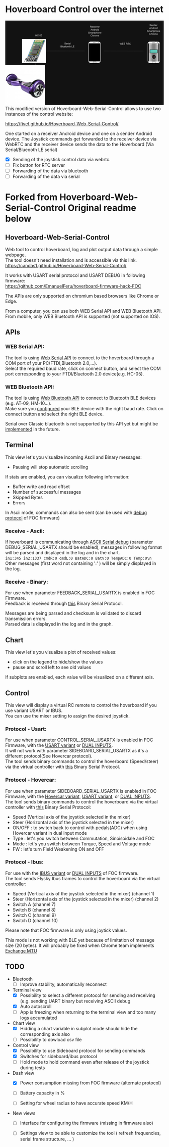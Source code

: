 # Hoverboard Control over the internet
![Overview](images/hoverboard_inet_control.drawio.png)
This modified version of Hoverboard-Web-Serial-Control allows to use two instances of the control website: 

https://fivef.github.io/Hoverboard-Web-Serial-Control/

One started on a receiver Android device and one on a sender Android device. The Joystick commands get forwarded to the receiver device via WebRTC and the receiver device sends the data to the Hoverboard (Via Serial/Blueooth LE serial)

- [x] Sending of the joystick control data via webrtc.
- [ ] Fix button for RTC server
- [ ] Forwarding of the data via bluetooth
- [ ] Forwarding of the data via serial

# Forked from Hoverboard-Web-Serial-Control Original readme below

## Hoverboard-Web-Serial-Control

Web tool to control hoverboard, log and plot output data through a simple webpage.<br>
The tool doesn't need installation and is accessible via this link.<br>
https://candas1.github.io/Hoverboard-Web-Serial-Control/

It works with USART serial protocol and USART DEBUG in following firmware:<br>
https://github.com/EmanuelFeru/hoverboard-firmware-hack-FOC

The APIs are only supported on chromium based browsers like Chrome or Edge.

From a computer, you can use both WEB Serial API and WEB Bluetooth API.<br>
From mobile, only WEB Bluetooth API is supported (not supported on IOS).

## APIs
### WEB Serial API:
The tool is using [Web Serial API](https://web.dev/serial/) to connect to the hoverboard through a COM port of your PC(FTDI,Bluetooth 2.0,...).<br>
Select the required baud rate, click on connect button, and select the COM port corresponding to your FTDI/Bluetooth 2.0 device(e.g. HC-05).

### WEB Bluetooth API:
The tool is using [Web Bluetooth API](https://web.dev/bluetooth/) to connect to Bluetooth BLE devices (e.g. AT-09, HM-10...).<br>
Make sure you [configured](https://github.com/Candas1/Hoverboard-Web-Serial-Control/wiki/Configure-BLE-device) your BLE device with the right baud rate.
Click on connect button and select the right BLE device.

Serial over Classic bluetooth is not supported by this API yet but might be [implemented](https://bugs.chromium.org/p/chromium/issues/detail?id=1043300) in the future.

## Terminal
This view let's you visualize incoming Ascii and Binary messages:<br>
* Pausing will stop automatic scrolling

If stats are enabled, you can visualize following information:<br>
* Buffer write and read offset
* Number of successful messages
* Skipped Bytes
* Errors

In Ascii mode, commands can also be sent (can be used with [debug protocol](https://github.com/EmanuelFeru/hoverboard-firmware-hack-FOC/wiki/Debug-Serial#debug-protocol) of FOC firmware)

### Receive - Ascii:
If hoverboard is communicating through [ASCII Serial debug](https://github.com/EmanuelFeru/hoverboard-firmware-hack-FOC/wiki/Debug-Serial) (parameter DEBUG_SERIAL_USARTX should be enabled), messages in following format will be parsed and displayed in the log and in the chart.<br>
`in1:345 in2:1337 cmdR:0 cmdL:0 BatADC:0 BatV:0 TempADC:0 Temp:0\n`<br>
Other messages (first word not containing ':' ) will be simply displayed in the log.

### Receive - Binary:
For use when parameter FEEDBACK_SERIAL_USARTX is enabled in FOC Firmware.<br>
Feedback is received through [this](https://github.com/EFeru/hoverboard-firmware-hack-FOC/wiki/Variant-USART#feedback) Binary Serial Protocol.

Messages are being parsed and checksum is validated to discard transmission errors.<br>
Parsed data is displayed in the log and in the graph.<br>

## Chart
This view let's you visualize a plot of received values:
* click on the legend to hide/show the values
* pause and scroll left to see old values

If subplots are enabled, each value will be visualized on a different axis.<br>

## Control
This view will display a virtual RC remote to control the hoverboard if you use variant USART or IBUS.<br>
You can use the mixer setting to assign the desired joystick.

### Protocol - Usart:
For use when parameter CONTROL_SERIAL_USARTX is enabled in FOC Firmware, with the [USART variant](https://github.com/EmanuelFeru/hoverboard-firmware-hack-FOC/wiki/Variant-USART) or [DUAL INPUTS](https://github.com/EFeru/hoverboard-firmware-hack-FOC#dual-inputs).<br>
It will not work with parameter SIDEBOARD_SERIAL_USARTX as it's a different protocol(See Hovercar protocol).<br>
The tool sends binary commands to control the hoverboard (Speed/steer) via the virtual controller with [this](https://github.com/EFeru/hoverboard-firmware-hack-FOC/wiki/Variant-USART#input-command-structure) Binary Serial Protocol.

### Protocol - Hovercar:
For use when parameter SIDEBOARD_SERIAL_USARTX is enabled in FOC Firmware, with the [Hovercar variant](https://github.com/EFeru/hoverboard-firmware-hack-FOC/wiki/Variant-HOVERCAR), [USART variant](https://github.com/EmanuelFeru/hoverboard-firmware-hack-FOC/wiki/Variant-USART), or [DUAL INPUTS](https://github.com/EFeru/hoverboard-firmware-hack-FOC#dual-inputs).<br>
The tool sends binary commands to control the hoverboard via the virtual controller with [this](https://github.com/EFeru/hoverboard-firmware-hack-FOC/issues/143#issuecomment-782149767) Binary Serial Protocol:
* Speed (Vertical axis of the joystick selected in the mixer)
* Steer (Horizontal axis of the joystick selected in the mixer)
* ON/OFF : to switch back to control with pedals(ADC) when using Hovercar variant in dual input mode
* Type : let's you switch between Commutation, Sinoisoidale and FOC
* Mode : let's you switch between Torque, Speed and Voltage mode
* FW : let's turn Field Weakening ON and OFF

### Protocol - Ibus:
For use with the [IBUS variant](https://github.com/EFeru/hoverboard-firmware-hack-FOC/wiki/Variant-IBUS) or [DUAL INPUTS](https://github.com/EFeru/hoverboard-firmware-hack-FOC#dual-inputs) of FOC firmware.<br>
The tool sends Flysky Ibus frames to control the hoverboard via the virtual controller:
* Speed (Vertical axis of the joystick selected in the mixer) (channel 1)
* Steer (Horizontal axis of the joystick selected in the mixer) (channel 2)
* Switch A (channel 7)
* Switch B (channel 8)
* Switch C (channel 9)
* Switch D (channel 10)

Please note that FOC firmware is only using joytick values.<br>

This mode is not working with BLE yet because of limitation of message size (20 bytes). It will probably be fixed when Chrome team implements [Exchange MTU](https://bugs.chromium.org/p/chromium/issues/detail?id=1164621#c10)


## TODO
* Bluetooth
  * [ ] Improve stability, automatically reconnect

* Terminal view
  * [X] Possibility to select a different protocol for sending and receiving (e.g. sending UART binary but receiving ASCII debug
  * [X] Auto autoscroll
  * [ ] App is freezing when returning to the terminal view and too many logs accumulated

* Chart view
  * [X] Hidding a chart variable in subplot mode should hide the corresponding axis also
  * [ ] Possibility to dowload csv file
  
* Control view
  * [X] Possibility to use Sideboard protocol for sending commands
  * [X] Switches for sideboard/ibus protocol
  * [ ] Hold mode to hold command even after release of the joystick during tests

* Dash view 
  * [X] Power consumption missing from FOC firmware (alternate protocol)
  * [ ] Battery capacity in %
  * [ ] Setting for wheel radius to have accurate speed KM/H
  

* New views
  * [ ] Interface for configuring the firmware (missing in firmware also)
  * [ ] Settings view to be able to customize the tool ( refresh frequencies, serial frame structure, ... )

